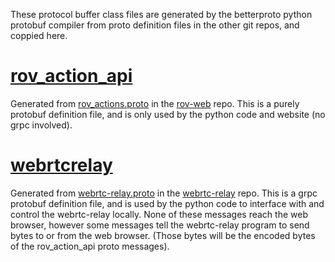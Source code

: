 These protocol buffer class files are generated by the betterproto python protobuf compiler from proto definition files in the other git repos, and coppied here.

# [rov_action_api](rov_action_api/__init__.py)
Generated from [rov_actions.proto](https://github.com/KW-M/rov-web/blob/main/src/lib/proto/rov_actions.proto)
in the [rov-web](https://github.com/KW-M/rov-web) repo. This is a purely protobuf definition file, and is only used by the python code and website (no grpc involved).

# [webrtcrelay](webrtcrelay/__init__.py)
Generated from [webrtc-relay.proto](https://github.com/KW-M/webrtc-relay/blob/main/webrtc-relay.proto) in the [webrtc-relay](https://github.com/KW-M/webrtc-relay) repo.
This is a grpc protobuf definition file, and is used by the python code to interface with and control the webrtc-relay locally. None of these messages reach the web browser, however some messages tell the webrtc-relay program to send bytes to or from the web browser.
(Those bytes will be the encoded bytes of the rov_action_api proto messages).
